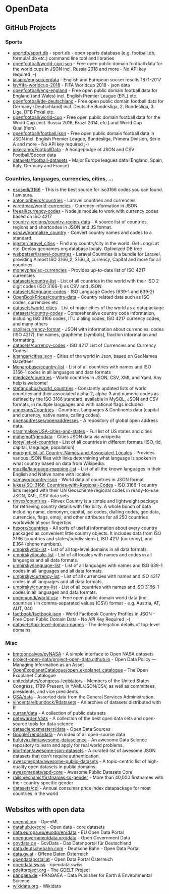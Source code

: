 # OpenData

## GitHub Projects

### Sports
* [sportdb/sport.db](https://github.com/sportdb/sport.db) - sport.db - open sports database (e.g. football.db, formula1.db etc.) command line tool and libraries 
* [openfootball/world-cup.json](https://github.com/openfootball/world-cup.json) - Free open public domain football data for the world cups in JSON incl. Russia 2018 and more - No API key required ;-) 
* [jalapic/engsoccerdata](https://github.com/jalapic/engsoccerdata) - English and European soccer results 1871-2017
* [lsv/fifa-worldcup-2018](https://github.com/lsv/fifa-worldcup-2018) - FIFA Worldcup 2018 - json data
* [openfootball/eng-england](https://github.com/openfootball/eng-england) - Free open public domain football data for England (and Wales) incl. English Premier League (EPL) etc.
* [openfootball/de-deutschland](https://github.com/openfootball/de-deutschland) - Free open public domain football data for Germany (Deutschland) incl. Deutsche Bundesliga, 2. Bundesliga, 3. Liga, DFB Pokal etc.
* [openfootball/world-cup](https://github.com/openfootball/world-cup) - Free open public domain football data for the World Cup (incl. Russia 2018, Brazil 2014, etc.) and World Cup Quali(fiers)
* [openfootball/football.json](https://github.com/openfootball/football.json) - Free open public domain football data in JSON incl. English Premier League, Bundesliga, Primera División, Serie A and more - No API key required ;-)
* [jokecamp/FootballData](https://github.com/jokecamp/FootballData) - A hodgepodge of JSON and CSV Football/Soccer data
* [datasets/football-datasets](https://github.com/datasets/football-datasets) - Major Europe leagues data (England, Spain, Italy, Germany and France)

### Countries, languages, currencies, cities, ...
* [esosedi/3166](https://github.com/esosedi/3166) - This is the best source for iso3166 codes you can found. I am sure. 
* [antonioribeiro/countries](https://github.com/antonioribeiro/countries) - Laravel countries and currencies
* [wiredmax/world-currencies](https://github.com/wiredmax/world-currencies) - Currency information in JSON
* [freeall/currency-codes](https://github.com/freeall/currency-codes) - Node.js module to work with currency codes based on ISO 4217
* [country-regions/country-region-data](https://github.com/country-regions/country-region-data) - A source list of countries, regions and shortcodes in JSON and JS format.
* [sshaw/normalize_country](https://github.com/sshaw/normalize_country) - Convert country names and codes to a standard.
* [igaster/laravel_cities](https://github.com/igaster/laravel_cities) - Find any country/city in the world. Get Long/Lat etc. Deploy geonames.org database localy. Optimized DB tree
* [webpatser/laravel-countries](https://github.com/webpatser/laravel-countries) - Laravel Countries is a bundle for Laravel, providing Almost ISO 3166_2, 3166_3, currency, Capital and more for all countries.
* [moneyphp/iso-currencies](https://github.com/moneyphp/iso-currencies) - Provides up-to-date list of ISO 4217 currencies
* [datasets/country-list](https://github.com/datasets/country-list) - List of all countries in the world with their ISO 2 digit codes (ISO 3166-1) as CSV and JSON
* [datasets/language-codes](https://github.com/datasets/language-codes) - ISO Language Codes (639-1 and 639-2)
* [OpenBookPrices/country-data](https://github.com/OpenBookPrices/country-data) - Country related data such as ISO codes, currencies etc
* [datasets/world-cities](https://github.com/datasets/world-cities) - List of major cities of the world as a datapackage
* [datasets/country-codes](https://github.com/datasets/country-codes) - Comprehensive country code information, including ISO 3166 codes, ITU dialing codes, ISO 4217 currency codes, and many others
* [xsolla/currency-format](https://github.com/xsolla/currency-format) - JSON with information about currencies: codes (ISO 4217), the names, grapheme (symbols), fraction information and formatting.
* [datasets/currency-codes](https://github.com/datasets/currency-codes) - ISO 4217 List of Currencies and Currency Codes
* [lutangar/cities.json](https://github.com/lutangar/cities.json) - Cities of the world in Json, based on GeoNames Gazetteer
* [Monarobase/country-list](https://github.com/Monarobase/country-list) - List of all countries with names and ISO 3166-1 codes in all languages and data formats
* [mledoze/countries](https://github.com/mledoze/countries) - World countries in JSON, CSV, XML and Yaml. Any help is welcome!
* [stefangabos/world_countries](https://github.com/stefangabos/world_countries) - Constantly updated lists of world countries and their associated alpha-2, alpha-3 and numeric codes as defined by the ISO 3166 standard, available in MySQL, JSON and CSV formats, in multiple languages and with national flags included
* [annexare/Countries](https://github.com/annexare/Countries) - Countries, Languages & Continents data (capital and currency, native name, calling codes).
* [openaddresses/openaddresses](https://github.com/openaddresses/openaddresses) - A repository of global open address data.
* [grammakov/USA-cities-and-states](https://github.com/grammakov/USA-cities-and-states) - Full list of US states and cities
* [mahemoff/geodata](https://github.com/mahemoff/geodata) - Cities JSON data via wikipedia
* [lorey/list-of-countries](https://github.com/lorey/list-of-countries) - List of all countries in different formats (ISO, tld, capital, language, population)
* [marcgg/List-of-Country-Names-and-Associated-Locales](https://github.com/marcgg/List-of-Country-Names-and-Associated-Locales) - Provides various JSON files with links determining what language is spoken in what country based on data from Wikipedia.
* [mozilla/language-mapping-list](https://github.com/mozilla/language-mapping-list) - List of all the known languages in their English and Native name with locales
* [samayo/country-json](https://github.com/samayo/country-json) - World data of countries in JSON format
* [lukes/ISO-3166-Countries-with-Regional-Codes](https://github.com/lukes/ISO-3166-Countries-with-Regional-Codes) - ISO 3166-1 country lists merged with their UN Geoscheme regional codes in ready-to-use JSON, XML, CSV data sets
* [rinvex/countries](https://github.com/rinvex/countries) - Rinvex Country is a simple and lightweight package for retrieving country details with flexibility. A whole bunch of data including name, demonym, capital, iso codes, dialling codes, geo data, currencies, flags, emoji, and other attributes for all 250 countries worldwide at your fingertips.
* [hexorx/countries](https://github.com/hexorx/countries) - All sorts of useful information about every country packaged as convenient little country objects. It includes data from ISO 3166 (countries and states/subdivisions ), ISO 4217 (currency), and E.164 (phone numbers).
* [umpirsky/tld-list](https://github.com/umpirsky/tld-list) - List of all top-level domains in all data formats.
* [umpirsky/locale-list](https://github.com/umpirsky/locale-list) - List of all locales with names and codes in all languages and all data formats.
* [umpirsky/language-list](https://github.com/umpirsky/language-list) - List of all languages with names and ISO 639-1 codes in all languages and all data formats.
* [umpirsky/currency-list](https://github.com/umpirsky/currency-list) - List of all currencies with names and ISO 4217 codes in all languages and all data formats.
* [umpirsky/country-list](https://github.com/umpirsky/country-list) - List of all countries with names and ISO 3166-1 codes in all languages and data formats.
* [openmundi/world.csv](https://github.com/openmundi/world.csv) - Free open public domain world data (incl. countries ) in comma-separated values (CSV) format - e.g. Austria, AT, AUT, 040 
* [factbook/factbook.json](https://github.com/factbook/factbook.json) - World Factbook Country Profiles in JSON - Free Open Public Domain Data - No API Key Required ;-)
* [datasets/top-level-domain-names](https://github.com/datasets/top-level-domain-names) - The delegation details of top-level domains

### Misc
* [bmtgoncalves/pyNASA](https://github.com/bmtgoncalves/pyNASA) - A simple interface to Open NASA datasets
* [project-open-data/project-open-data.github.io](https://github.com/project-open-data/project-open-data.github.io) - Open Data Policy — Managing Information as an Asset
* [OpenExoplanetCatalogue/open_exoplanet_catalogue](https://github.com/OpenExoplanetCatalogue/open_exoplanet_catalogue) - The Open Exoplanet Catalogue
* [unitedstates/congress-legislators](https://github.com/unitedstates/congress-legislators) - Members of the United States Congress, 1789-Present, in YAML/JSON/CSV, as well as committees, presidents, and vice presidents.
* [GSA/data](https://github.com/GSA/data) - Assorted data from the General Services Administration.
* [vincentarelbundock/Rdatasets](https://github.com/vincentarelbundock/Rdatasets) - An archive of datasets distributed with R
* [curran/data](https://github.com/curran/data) - A collection of public data sets
* [petewarden/dstk](https://github.com/petewarden/dstk) - A collection of the best open data sets and open-source tools for data science
* [datasciencemasters/data](https://github.com/datasciencemasters/data) - Open Data Sources
* [GoogleTrends/data](https://github.com/GoogleTrends/data) - An index of all open-source data
* [bulutyazilim/awesome-datascience](https://github.com/bulutyazilim/awesome-datascience) - An awesome Data Science repository to learn and apply for real world problems.
* [jdorfman/awesome-json-datasets](https://github.com/jdorfman/awesome-json-datasets) - A curated list of awesome JSON datasets that don't require authentication.
* [awesomedata/awesome-public-datasets](https://github.com/awesomedata/awesome-public-datasets) - A topic-centric list of high-quality open datasets in public domains.
* [awesomedata/apd-core](https://github.com/awesomedata/apd-core) - Awesome Public Datasets Core
* [railsmechanic/firstnames-to-gender](https://github.com/railsmechanic/firstnames-to-gender) - More than 40,000 firstnames with their country specific gender
* [datasets/cpi](https://github.com/datasets/cpi) - Annual consumer price index datapackage for most countries in the world

## Websites with open data
* [openml.org](https://www.openml.org/) - OpenML
* [datahub.io/core](https://datahub.io/core) - Open data - core datasets
* [data.europa.eu/euodp/en/data](http://data.europa.eu/euodp/en/data/) - EU Open Data Portal
* [opengovernmentdata.org/data](https://opengovernmentdata.org/data/) - Open Government Data
* [govdata.de](https://www.govdata.de/) - GovData - Das Datenportal für Deutschland
* [data.deutschebahn.com](http://data.deutschebahn.com/) - Deutsche Bahn - Open Data Portal
* [data.gv.at](https://www.data.gv.at/) - Offene Daten Österreich
* [opendataportal.at](https://www.opendataportal.at/) - Open Data Portal Österreich
* [opendata.swiss](https://opendata.swiss/) - opendata.swiss
* [gdeltproject.org](https://www.gdeltproject.org/) - The GDELT Project
* [pangaea.de](https://www.pangaea.de/) - PANGAEA - Data Publisher for Earth & Environmental Science
* [wikidata.org](https://www.wikidata.org) - Wikidata
